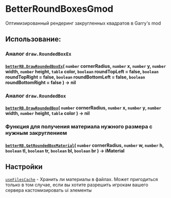 # BetterRoundBoxesGmod
 Оптимизированный рендеринг закругленных квадратов в Garry's mod

## Использование:

### Аналог `draw.RoundedBoxEx`
#### [`betterRB.DrawRoundedBoxEx`](https://github.com/maksimslv1/BetterRoundBoxesGmod/blob/master/betterroundbox.lua#L52-L56)( `number` cornerRadius, `number` x, `number` y, `number` width, `number` height, `table` color, `boolean` roundTopLeft = false, `boolean` roundTopRight = false, `boolean` roundBottomLeft = false, `boolean` roundBottomRight = false ) -> nil


### Аналог `draw.RoundedBox`
#### [`betterRB.DrawRoundedBox`](https://github.com/maksimslv1/BetterRoundBoxesGmod/blob/master/betterroundbox.lua#L57-L61)( `number` cornerRadius, `number` x, `number` y, `number` width, `number` height, `table` color ) -> nil

### Функция для получения материала нужного размера с нужным закруглением
#### [`betterRB.GetRoundedBoxMaterial`](https://github.com/maksimslv1/BetterRoundBoxesGmod/blob/master/betterroundbox.lua#L14-L50)( `number` cornerRadius, `number` w, `number` h, `boolean` tl, `boolean` tr, `boolean` bl, `boolean` br ) -> iMaterial

## Настройки

[`useFilesCache`](https://github.com/maksimslv1/BetterRoundBoxesGmod/blob/master/betterroundbox.lua#L3) - Хранить ли материалы в файлах. Может пригодиться только в том случае, если вы хотите разрешить игрокам вашего сервера кастомизировать ui элементы
